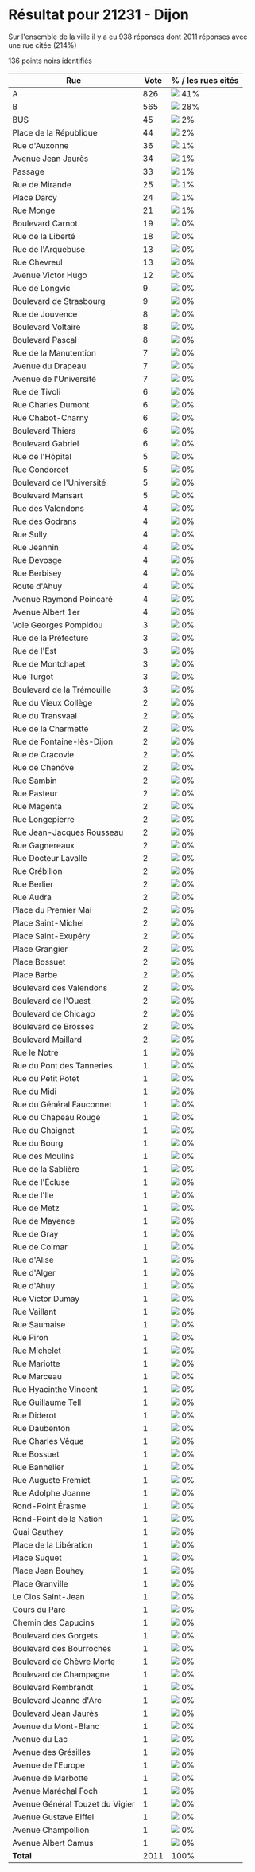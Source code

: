 # Résultat pour 21231 - Dijon

Sur l'ensemble de la ville il y a eu 938 réponses dont 2011 réponses avec une rue citée (214%)

136 points noirs identifiés

| Rue | Vote | % / les rues cités|
|-----|------|-------------------|
| A | 826 | <img src="../../img/bar_41.gif" />&nbsp;41%|
| B | 565 | <img src="../../img/bar_28.gif" />&nbsp;28%|
| BUS | 45 | <img src="../../img/bar_2.gif" />&nbsp;2%|
| Place de la République | 44 | <img src="../../img/bar_2.gif" />&nbsp;2%|
| Rue d'Auxonne | 36 | <img src="../../img/bar_1.gif" />&nbsp;1%|
| Avenue Jean Jaurès | 34 | <img src="../../img/bar_1.gif" />&nbsp;1%|
| Passage | 33 | <img src="../../img/bar_1.gif" />&nbsp;1%|
| Rue de Mirande | 25 | <img src="../../img/bar_1.gif" />&nbsp;1%|
| Place Darcy | 24 | <img src="../../img/bar_1.gif" />&nbsp;1%|
| Rue Monge | 21 | <img src="../../img/bar_1.gif" />&nbsp;1%|
| Boulevard Carnot | 19 | <img src="../../img/bar_0.gif" />&nbsp;0%|
| Rue de la Liberté | 18 | <img src="../../img/bar_0.gif" />&nbsp;0%|
| Rue de l'Arquebuse | 13 | <img src="../../img/bar_0.gif" />&nbsp;0%|
| Rue Chevreul | 13 | <img src="../../img/bar_0.gif" />&nbsp;0%|
| Avenue Victor Hugo | 12 | <img src="../../img/bar_0.gif" />&nbsp;0%|
| Rue de Longvic | 9 | <img src="../../img/bar_0.gif" />&nbsp;0%|
| Boulevard de Strasbourg | 9 | <img src="../../img/bar_0.gif" />&nbsp;0%|
| Rue de Jouvence | 8 | <img src="../../img/bar_0.gif" />&nbsp;0%|
| Boulevard Voltaire | 8 | <img src="../../img/bar_0.gif" />&nbsp;0%|
| Boulevard Pascal | 8 | <img src="../../img/bar_0.gif" />&nbsp;0%|
| Rue de la Manutention | 7 | <img src="../../img/bar_0.gif" />&nbsp;0%|
| Avenue du Drapeau | 7 | <img src="../../img/bar_0.gif" />&nbsp;0%|
| Avenue de l'Université | 7 | <img src="../../img/bar_0.gif" />&nbsp;0%|
| Rue de Tivoli | 6 | <img src="../../img/bar_0.gif" />&nbsp;0%|
| Rue Charles Dumont | 6 | <img src="../../img/bar_0.gif" />&nbsp;0%|
| Rue Chabot-Charny | 6 | <img src="../../img/bar_0.gif" />&nbsp;0%|
| Boulevard Thiers | 6 | <img src="../../img/bar_0.gif" />&nbsp;0%|
| Boulevard Gabriel | 6 | <img src="../../img/bar_0.gif" />&nbsp;0%|
| Rue de l'Hôpital | 5 | <img src="../../img/bar_0.gif" />&nbsp;0%|
| Rue Condorcet | 5 | <img src="../../img/bar_0.gif" />&nbsp;0%|
| Boulevard de l'Université | 5 | <img src="../../img/bar_0.gif" />&nbsp;0%|
| Boulevard Mansart | 5 | <img src="../../img/bar_0.gif" />&nbsp;0%|
| Rue des Valendons | 4 | <img src="../../img/bar_0.gif" />&nbsp;0%|
| Rue des Godrans | 4 | <img src="../../img/bar_0.gif" />&nbsp;0%|
| Rue Sully | 4 | <img src="../../img/bar_0.gif" />&nbsp;0%|
| Rue Jeannin | 4 | <img src="../../img/bar_0.gif" />&nbsp;0%|
| Rue Devosge | 4 | <img src="../../img/bar_0.gif" />&nbsp;0%|
| Rue Berbisey | 4 | <img src="../../img/bar_0.gif" />&nbsp;0%|
| Route d'Ahuy | 4 | <img src="../../img/bar_0.gif" />&nbsp;0%|
| Avenue Raymond Poincaré | 4 | <img src="../../img/bar_0.gif" />&nbsp;0%|
| Avenue Albert 1er | 4 | <img src="../../img/bar_0.gif" />&nbsp;0%|
| Voie Georges Pompidou | 3 | <img src="../../img/bar_0.gif" />&nbsp;0%|
| Rue de la Préfecture | 3 | <img src="../../img/bar_0.gif" />&nbsp;0%|
| Rue de l'Est | 3 | <img src="../../img/bar_0.gif" />&nbsp;0%|
| Rue de Montchapet | 3 | <img src="../../img/bar_0.gif" />&nbsp;0%|
| Rue Turgot | 3 | <img src="../../img/bar_0.gif" />&nbsp;0%|
| Boulevard de la Trémouille | 3 | <img src="../../img/bar_0.gif" />&nbsp;0%|
| Rue du Vieux Collège | 2 | <img src="../../img/bar_0.gif" />&nbsp;0%|
| Rue du Transvaal | 2 | <img src="../../img/bar_0.gif" />&nbsp;0%|
| Rue de la Charmette | 2 | <img src="../../img/bar_0.gif" />&nbsp;0%|
| Rue de Fontaine-lès-Dijon | 2 | <img src="../../img/bar_0.gif" />&nbsp;0%|
| Rue de Cracovie | 2 | <img src="../../img/bar_0.gif" />&nbsp;0%|
| Rue de Chenôve | 2 | <img src="../../img/bar_0.gif" />&nbsp;0%|
| Rue Sambin | 2 | <img src="../../img/bar_0.gif" />&nbsp;0%|
| Rue Pasteur | 2 | <img src="../../img/bar_0.gif" />&nbsp;0%|
| Rue Magenta | 2 | <img src="../../img/bar_0.gif" />&nbsp;0%|
| Rue Longepierre | 2 | <img src="../../img/bar_0.gif" />&nbsp;0%|
| Rue Jean-Jacques Rousseau | 2 | <img src="../../img/bar_0.gif" />&nbsp;0%|
| Rue Gagnereaux | 2 | <img src="../../img/bar_0.gif" />&nbsp;0%|
| Rue Docteur Lavalle | 2 | <img src="../../img/bar_0.gif" />&nbsp;0%|
| Rue Crébillon | 2 | <img src="../../img/bar_0.gif" />&nbsp;0%|
| Rue Berlier | 2 | <img src="../../img/bar_0.gif" />&nbsp;0%|
| Rue Audra | 2 | <img src="../../img/bar_0.gif" />&nbsp;0%|
| Place du Premier Mai | 2 | <img src="../../img/bar_0.gif" />&nbsp;0%|
| Place Saint-Michel | 2 | <img src="../../img/bar_0.gif" />&nbsp;0%|
| Place Saint-Exupéry | 2 | <img src="../../img/bar_0.gif" />&nbsp;0%|
| Place Grangier | 2 | <img src="../../img/bar_0.gif" />&nbsp;0%|
| Place Bossuet | 2 | <img src="../../img/bar_0.gif" />&nbsp;0%|
| Place Barbe | 2 | <img src="../../img/bar_0.gif" />&nbsp;0%|
| Boulevard des Valendons | 2 | <img src="../../img/bar_0.gif" />&nbsp;0%|
| Boulevard de l'Ouest | 2 | <img src="../../img/bar_0.gif" />&nbsp;0%|
| Boulevard de Chicago | 2 | <img src="../../img/bar_0.gif" />&nbsp;0%|
| Boulevard de Brosses | 2 | <img src="../../img/bar_0.gif" />&nbsp;0%|
| Boulevard Maillard | 2 | <img src="../../img/bar_0.gif" />&nbsp;0%|
| Rue le Notre | 1 | <img src="../../img/bar_0.gif" />&nbsp;0%|
| Rue du Pont des Tanneries | 1 | <img src="../../img/bar_0.gif" />&nbsp;0%|
| Rue du Petit Potet | 1 | <img src="../../img/bar_0.gif" />&nbsp;0%|
| Rue du Midi | 1 | <img src="../../img/bar_0.gif" />&nbsp;0%|
| Rue du Général Fauconnet | 1 | <img src="../../img/bar_0.gif" />&nbsp;0%|
| Rue du Chapeau Rouge | 1 | <img src="../../img/bar_0.gif" />&nbsp;0%|
| Rue du Chaignot | 1 | <img src="../../img/bar_0.gif" />&nbsp;0%|
| Rue du Bourg | 1 | <img src="../../img/bar_0.gif" />&nbsp;0%|
| Rue des Moulins | 1 | <img src="../../img/bar_0.gif" />&nbsp;0%|
| Rue de la Sablière | 1 | <img src="../../img/bar_0.gif" />&nbsp;0%|
| Rue de l'Écluse | 1 | <img src="../../img/bar_0.gif" />&nbsp;0%|
| Rue de l'Ile | 1 | <img src="../../img/bar_0.gif" />&nbsp;0%|
| Rue de Metz | 1 | <img src="../../img/bar_0.gif" />&nbsp;0%|
| Rue de Mayence | 1 | <img src="../../img/bar_0.gif" />&nbsp;0%|
| Rue de Gray | 1 | <img src="../../img/bar_0.gif" />&nbsp;0%|
| Rue de Colmar | 1 | <img src="../../img/bar_0.gif" />&nbsp;0%|
| Rue d'Alise | 1 | <img src="../../img/bar_0.gif" />&nbsp;0%|
| Rue d'Alger | 1 | <img src="../../img/bar_0.gif" />&nbsp;0%|
| Rue d'Ahuy | 1 | <img src="../../img/bar_0.gif" />&nbsp;0%|
| Rue Victor Dumay | 1 | <img src="../../img/bar_0.gif" />&nbsp;0%|
| Rue Vaillant | 1 | <img src="../../img/bar_0.gif" />&nbsp;0%|
| Rue Saumaise | 1 | <img src="../../img/bar_0.gif" />&nbsp;0%|
| Rue Piron | 1 | <img src="../../img/bar_0.gif" />&nbsp;0%|
| Rue Michelet | 1 | <img src="../../img/bar_0.gif" />&nbsp;0%|
| Rue Mariotte | 1 | <img src="../../img/bar_0.gif" />&nbsp;0%|
| Rue Marceau | 1 | <img src="../../img/bar_0.gif" />&nbsp;0%|
| Rue Hyacinthe Vincent | 1 | <img src="../../img/bar_0.gif" />&nbsp;0%|
| Rue Guillaume Tell | 1 | <img src="../../img/bar_0.gif" />&nbsp;0%|
| Rue Diderot | 1 | <img src="../../img/bar_0.gif" />&nbsp;0%|
| Rue Daubenton | 1 | <img src="../../img/bar_0.gif" />&nbsp;0%|
| Rue Charles Vêque | 1 | <img src="../../img/bar_0.gif" />&nbsp;0%|
| Rue Bossuet | 1 | <img src="../../img/bar_0.gif" />&nbsp;0%|
| Rue Bannelier | 1 | <img src="../../img/bar_0.gif" />&nbsp;0%|
| Rue Auguste Fremiet | 1 | <img src="../../img/bar_0.gif" />&nbsp;0%|
| Rue Adolphe Joanne | 1 | <img src="../../img/bar_0.gif" />&nbsp;0%|
| Rond-Point Érasme | 1 | <img src="../../img/bar_0.gif" />&nbsp;0%|
| Rond-Point de la Nation | 1 | <img src="../../img/bar_0.gif" />&nbsp;0%|
| Quai Gauthey | 1 | <img src="../../img/bar_0.gif" />&nbsp;0%|
| Place de la Libération | 1 | <img src="../../img/bar_0.gif" />&nbsp;0%|
| Place Suquet | 1 | <img src="../../img/bar_0.gif" />&nbsp;0%|
| Place Jean Bouhey | 1 | <img src="../../img/bar_0.gif" />&nbsp;0%|
| Place Granville | 1 | <img src="../../img/bar_0.gif" />&nbsp;0%|
| Le Clos Saint-Jean | 1 | <img src="../../img/bar_0.gif" />&nbsp;0%|
| Cours du Parc | 1 | <img src="../../img/bar_0.gif" />&nbsp;0%|
| Chemin des Capucins | 1 | <img src="../../img/bar_0.gif" />&nbsp;0%|
| Boulevard des Gorgets | 1 | <img src="../../img/bar_0.gif" />&nbsp;0%|
| Boulevard des Bourroches | 1 | <img src="../../img/bar_0.gif" />&nbsp;0%|
| Boulevard de Chèvre Morte | 1 | <img src="../../img/bar_0.gif" />&nbsp;0%|
| Boulevard de Champagne | 1 | <img src="../../img/bar_0.gif" />&nbsp;0%|
| Boulevard Rembrandt | 1 | <img src="../../img/bar_0.gif" />&nbsp;0%|
| Boulevard Jeanne d'Arc | 1 | <img src="../../img/bar_0.gif" />&nbsp;0%|
| Boulevard Jean Jaurès | 1 | <img src="../../img/bar_0.gif" />&nbsp;0%|
| Avenue du Mont-Blanc | 1 | <img src="../../img/bar_0.gif" />&nbsp;0%|
| Avenue du Lac | 1 | <img src="../../img/bar_0.gif" />&nbsp;0%|
| Avenue des Grésilles | 1 | <img src="../../img/bar_0.gif" />&nbsp;0%|
| Avenue de l'Europe | 1 | <img src="../../img/bar_0.gif" />&nbsp;0%|
| Avenue de Marbotte | 1 | <img src="../../img/bar_0.gif" />&nbsp;0%|
| Avenue Maréchal Foch | 1 | <img src="../../img/bar_0.gif" />&nbsp;0%|
| Avenue Général Touzet du Vigier | 1 | <img src="../../img/bar_0.gif" />&nbsp;0%|
| Avenue Gustave Eiffel | 1 | <img src="../../img/bar_0.gif" />&nbsp;0%|
| Avenue Champollion | 1 | <img src="../../img/bar_0.gif" />&nbsp;0%|
| Avenue Albert Camus | 1 | <img src="../../img/bar_0.gif" />&nbsp;0%|
| **Total** | 2011 | 100%|
